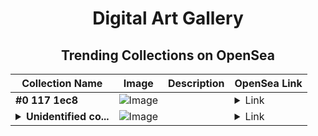 <div align="center">

# Digital Art Gallery

## Trending Collections on OpenSea

| Collection Name                       | Image                                                                                     | Description                       | OpenSea Link                                                                                          |
|---------------------------------------|-------------------------------------------------------------------------------------------|-----------------------------------|--------------------------------------------------------------------------------------------------------|
| **#0 117 1ec8** | ![Image](https://i2.seadn.io/base/0x2ebd4845c54c605b2a1cc8dafecab2db12c57cf0/53834f05a4c1a44a3127b0358dc117/f053834f05a4c1a44a3127b0358dc117.jpeg?w=200&auto=format) |  | <details><summary>Link</summary>[#0 117 1ec8](https://opensea.io/collection/0-117-1ec8-1)</details> |
| **<details><summary>Unidentified co...</summary>Unidentified contract aee6a4cc-3bfe-427d-bbbd-fb9ecca0b4b5</details>** | ![Image](https://i2.seadn.io/optimism/0x579e4f4a7e577ef5ac6e9221ca8f11dd6d43316d/6404459f0a28661c41bd910f8b5899/e86404459f0a28661c41bd910f8b5899.png?w=200&auto=format) |  | <details><summary>Link</summary>[Unidentified contract aee6a4cc-3bfe-427d-bbbd-fb9ecca0b4b5](https://opensea.io/collection/unidentified-contract-aee6a4cc-3bfe-427d-bbbd-fb9e)</details> |

</div>